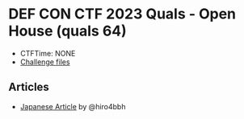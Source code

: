 # DEF CON CTF 2023 Quals - Open House (quals 64)
- CTFTime: NONE
- [Challenge files](https://github.com/Nautilus-Institute/quals-2023/tree/main/open-house)

## Articles
- [Japanese Article](./article-ja.md) by @hiro4bbh
